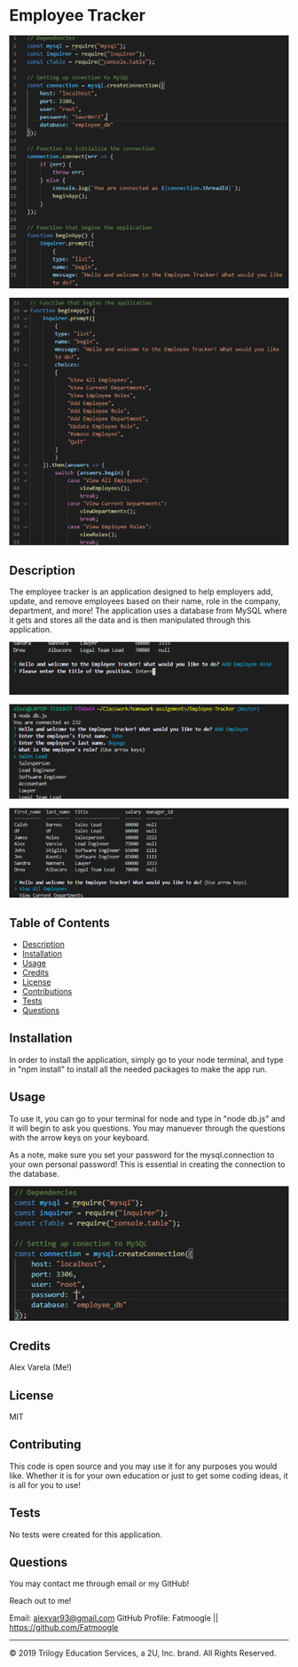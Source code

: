 # Employee Tracker

![](Assets/Images/beginApp.PNG)

![](Assets/Images/beginApp2.PNG)

## Description 

The employee tracker is an application designed to help employers add, update, and remove employees based on their name, role in the company, department, and more! The application uses a database from MySQL where it gets and stores all the data and is then manipulated through this application. 

![](Assets/Images/addRole.PNG)

![](Assets/Images/addEmp.PNG)

![](Assets/Images/viewAll.PNG)

## Table of Contents 


* [Description](#Description)
* [Installation](#Installation)
* [Usage](#Usage)
* [Credits](#Credits)
* [License](#License)
* [Contributions](#Contributions)
* [Tests](#Tests)
* [Questions](*Questions)


## Installation

In order to install the application, simply go to your node terminal, and type in "npm install" to install all the needed packages to make the app run.


## Usage

To use it, you can go to your terminal for node and type in "node db.js" and it will begin to ask you questions. You may manuever through the questions with the arrow keys on your keyboard.

As a note, make sure you set your password for the mysql.connection to your own personal password! This is essential in creating the connection to the database.

![](Assets/Images/password.PNG)


## Credits

Alex Varela (Me!)


## License

MIT


## Contributing

This code is open source and you may use it for any purposes you would like. Whether it is for your own education or just to get some coding ideas, it is all for you to use!


## Tests

No tests were created for this application.


## Questions

You may contact me through email or my GitHub!

Reach out to me!

Email: alexvar93@gmail.com
GitHub Profile: Fatmoogle || https://github.com/Fatmoogle 



---
© 2019 Trilogy Education Services, a 2U, Inc. brand. All Rights Reserved.

